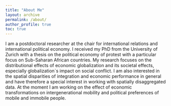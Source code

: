 ```yaml
---
title: "About Me"
layout: archive
permalink: /about/
author_profile: true
toc: true
---
```


I am a postdoctoral researcher at the chair for international relations and international political economy. I received my PhD from the University of Zurich with a thesis on the political economy of protest with a particular focus on Sub-Saharan African countries. My research focuses on the distributional effects of economic globalization and its societal effects, especially globalization`s impact on social conflict. I am also interested in the spatial disparities of integration and economic performance in general and have therefore a special interest in working with spatially disaggregated data. At the moment I am working on the effect of economic transformations on intergenerational mobility and political preferences of mobile and immobile people.